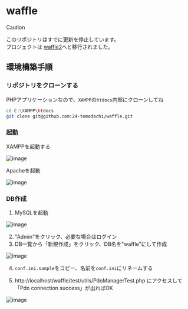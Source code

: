 # waffle
> [!CAUTION]
> このリポジトリはすでに更新を停止しています。<br>
> プロジェクトは [waffle2](https://github.com/24-tomodachi/waffle2)へと移行されました。

## 環境構築手順

### リポジトリをクローンする
PHPアプリケーションなので、`XAMPP`の`htdocs`内部にクローンしてね

```sh
cd C:\XAMPP\htdocs
git clone git@github.com:24-tomodachi/waffle.git
```

### 起動
XAMPPを起動する

![image](https://github.com/24-tomodachi/waffle/assets/114195789/822552e3-f26a-4658-8a83-0e495822b752)

Apacheを起動

![image](https://github.com/24-tomodachi/waffle/assets/114195789/196b26c7-50b0-468d-aad0-a6b7bdc0aa17)

### DB作成
1. MySQLを起動

![image](https://github.com/24-tomodachi/waffle/assets/114195789/1718cdcc-77bf-4d41-86ca-2afba3619128)

2. "Admin"をクリック、必要な場合はログイン
3. DB一覧から「新規作成」をクリック、DB名を"waffle"にして作成

![image](https://github.com/24-tomodachi/waffle/assets/114195789/baa3a418-6e70-4aba-b823-17d0df890c5f)

4. `conf.ini.sample`をコピー、名前を`conf.ini`にリネームする

5. http://localhost/waffle/test/utils/PdoManagerTest.php にアクセスして「Pdo connection success」が出ればOK

![image](https://github.com/24-tomodachi/waffle/assets/114195789/f8da476f-e818-4e27-9a54-53fc65a186ab)
